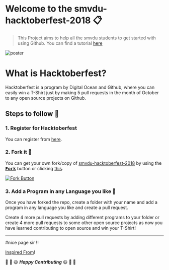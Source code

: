 # Welcome to the smvdu-hacktoberfest-2018 :clipboard:

> This Project aims to help all the smvdu students to get started with using Github. You can find a tutorial [here](https://guides.github.com/activities/hello-world/)

![poster](https://user-images.githubusercontent.com/22680912/46479049-d8a9c400-c80b-11e8-92a1-89fc10701f4a.jpg)


# What is Hacktoberfest?
Hacktoberfest is a program by Digital Ocean and Github, where you can easily win a T-Shirt just by making 5 pull requests in the month of October to any open source projects on Github.

## Steps to follow :scroll:

### 1. Register for Hacktoberfest
You can register from [here](https://hacktoberfest.digitalocean.com).

### 2. Fork it :fork_and_knife:

You can get your own fork/copy of [smvdu-hacktoberfest-2018](https://github.com/sks444/smvdu-hacktoberfest-2018) by using the <a href="https://github.com/sks444/smvdu-hacktoberfest-2018/new/master?readme=1#fork-destination-box"><kbd><b>Fork</b></kbd></a> button or clicking [this](https://github.com/sks444/smvdu-hactoberfest-2018/new/master?readme=1#fork-destination-box).

 [![Fork Button](https://help.github.com/assets/images/help/repository/fork_button.jpg)](https://github.com/Hacktoberfest-2018/Hello-world)

### 3. Add a Program in any Language you like :rabbit2:
Once you have forked the repo, create a folder with your name and add a program in
any language you like and create a pull request.

Create 4 more pull requests by adding different programs to your folder or
create 4 more pull requests to some other open source projects as now you
have learned contributing to open source and win your T-Shirt!

---
#nice page sir !!

[Inspired From](https://github.com/Hacktoberfest-2018/Hello-world)!

:tada: :confetti_ball: :smiley: _**Happy Contributing**_ :smiley: :confetti_ball: :tada:
